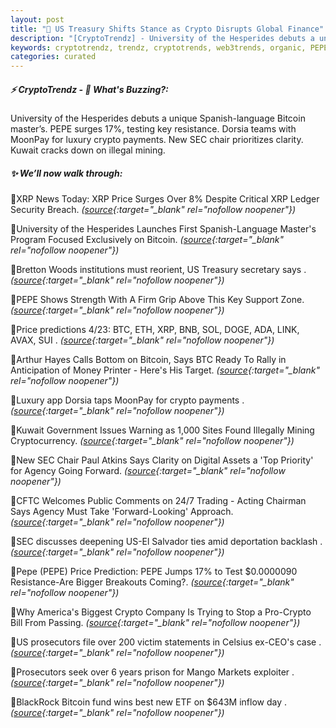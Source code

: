 ```yaml
---
layout: post
title: "🌇 US Treasury Shifts Stance as Crypto Disrupts Global Finance"
description: "[CryptoTrendz] - University of the Hesperides debuts a unique Spanish-language Bitcoin master’s. PEPE surges 17%, testing key resistance. Dorsia teams with MoonPay for luxury crypto payments. New SEC chair prioritizes clarity. Kuwait cracks down on illegal mining."
keywords: cryptotrendz, trendz, cryptotrends, web3trends, organic, PEPE, Assets, XRP, BTC, Trading, Bitcoin, SEC, Digital, crypto, Mining
categories: curated
---
```


##### ⚡ CryptoTrendz - 📌 *What's Buzzing?:*

University of the Hesperides debuts a unique Spanish-language Bitcoin master’s. PEPE surges 17%, testing key resistance. Dorsia teams with MoonPay for luxury crypto payments. New SEC chair prioritizes clarity. Kuwait cracks down on illegal mining.

##### ✨ *We’ll now walk through:*


🔹XRP News Today: XRP Price Surges Over 8% Despite Critical XRP Ledger Security Breach. *([source](https://s.avyag.com/0ils){:target="_blank" rel="nofollow noopener"})*

🔹University of the Hesperides Launches First Spanish-Language Master's Program Focused Exclusively on Bitcoin. *([source](https://s.avyag.com/aznj){:target="_blank" rel="nofollow noopener"})*

🔹Bretton Woods institutions must reorient, US Treasury secretary says . *([source](https://s.avyag.com/tf1b){:target="_blank" rel="nofollow noopener"})*

🔹PEPE Shows Strength With A Firm Grip Above This Key Support Zone. *([source](https://s.avyag.com/u3bm){:target="_blank" rel="nofollow noopener"})*

🔹Price predictions 4/23: BTC, ETH, XRP, BNB, SOL, DOGE, ADA, LINK, AVAX, SUI . *([source](https://s.avyag.com/dygh){:target="_blank" rel="nofollow noopener"})*

🔹Arthur Hayes Calls Bottom on Bitcoin, Says BTC Ready To Rally in Anticipation of Money Printer - Here's His Target. *([source](https://s.avyag.com/8tr9){:target="_blank" rel="nofollow noopener"})*

🔹Luxury app Dorsia taps MoonPay for crypto payments . *([source](https://s.avyag.com/fovp){:target="_blank" rel="nofollow noopener"})*

🔹Kuwait Government Issues Warning as 1,000 Sites Found Illegally Mining Cryptocurrency. *([source](https://s.avyag.com/uvu8){:target="_blank" rel="nofollow noopener"})*

🔹New SEC Chair Paul Atkins Says Clarity on Digital Assets a 'Top Priority' for Agency Going Forward. *([source](https://s.avyag.com/1q48){:target="_blank" rel="nofollow noopener"})*

🔹CFTC Welcomes Public Comments on 24/7 Trading - Acting Chairman Says Agency Must Take 'Forward-Looking' Approach. *([source](https://s.avyag.com/3zr5){:target="_blank" rel="nofollow noopener"})*

🔹SEC discusses deepening US-El Salvador ties amid deportation backlash . *([source](https://s.avyag.com/x4vf){:target="_blank" rel="nofollow noopener"})*

🔹Pepe (PEPE) Price Prediction: PEPE Jumps 17% to Test $0.0000090 Resistance-Are Bigger Breakouts Coming?. *([source](https://s.avyag.com/mz4c){:target="_blank" rel="nofollow noopener"})*

🔹Why America's Biggest Crypto Company Is Trying to Stop a Pro-Crypto Bill From Passing. *([source](https://s.avyag.com/r3et){:target="_blank" rel="nofollow noopener"})*

🔹US prosecutors file over 200 victim statements in Celsius ex-CEO's case . *([source](https://s.avyag.com/p2hr){:target="_blank" rel="nofollow noopener"})*

🔹Prosecutors seek over 6 years prison for Mango Markets exploiter . *([source](https://s.avyag.com/om1c){:target="_blank" rel="nofollow noopener"})*

🔹BlackRock Bitcoin fund wins best new ETF on $643M inflow day . *([source](https://s.avyag.com/9pl2){:target="_blank" rel="nofollow noopener"})*
